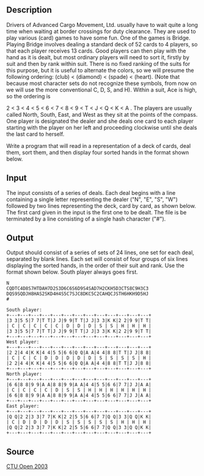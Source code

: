 <h2>Description</h2><p>Drivers of Advanced Cargo Movement, Ltd. usually have to wait quite a long time when waiting at border crossings for duty clearance. They are used to play various (card) games to have some fun. One of the games is Bridge. Playing Bridge involves dealing a standard deck of 52 cards to 4 players, so that each player receives 13 cards. Good players can then play with the hand as it is dealt, but most ordinary players will need to sort it, firstly by suit and then by rank within suit. There is no fixed ranking of the suits for this purpose, but it is useful to alternate the colors, so we will presume the following ordering:  (club) &lt;  (diamond) &lt;  (spade) &lt;  (heart). (Note that because most character sets do not recognize these symbols, from now on we will use the more conventional C, D, S, and H). Within a suit, Ace is high, so the ordering is 
</p>2 &lt; 3 &lt; 4 &lt; 5 &lt; 6 &lt; 7 &lt; 8 &lt; 9 &lt; T &lt; J &lt; Q &lt; K &lt; A . 
The players are usually called North, South, East, and West as they sit at the points of the compass. One player is designated the dealer and she deals one card to each player starting with the player on her left and proceeding clockwise until she deals the last card to herself. 

Write a program that will read in a representation of a deck of cards, deal them, sort them, and then display four sorted hands in the format shown below. 
<h2>Input</h2><p>The input consists of a series of deals. Each deal begins with a line containing a single letter representing the dealer ("N", "E", "S", "W") followed by two lines representing the deck, card by card, as shown below. The first card given in the input is the first one to be dealt. The file is be terminated by a line consisting of a single hash character ("#"). </p><h2>Output</h2><p>Output should consist of a series of sets of 24 lines, one set for each deal, separated by blank lines. Each set will consist of four groups of six lines displaying the sorted hands, in the order of their suit and rank. Use the format shown below. South player always goes first. </p><pre><code class="language-input1">N
CQDTC4D8S7HTDAH7D2S3D6C6S6D9S4SAD7H2CKH5D3CTS8C9H3C3
DQS9SQDJH8HAS2SKD4H4S5C7SJC8DKC5C2CAHQCJSTH6HKH9D5HJ
#
</code></pre><pre><code class="language-output1">South player:
+---+---+---+---+---+---+---+---+---+---+---+---+---+
|3 3|5 5|7 7|T T|J J|9 9|T T|J J|3 3|K K|2 2|9 9|T T|
| C | C | C | C | C | D | D | D | S | S | H | H | H |
|3 3|5 5|7 7|T T|J J|9 9|T T|J J|3 3|K K|2 2|9 9|T T|
+---+---+---+---+---+---+---+---+---+---+---+---+---+
West player:
+---+---+---+---+---+---+---+---+---+---+---+---+---+
|2 2|4 4|K K|4 4|5 5|6 6|Q Q|A A|4 4|8 8|T T|J J|8 8|
| C | C | C | D | D | D | D | D | S | S | S | S | H |
|2 2|4 4|K K|4 4|5 5|6 6|Q Q|A A|4 4|8 8|T T|J J|8 8|
+---+---+---+---+---+---+---+---+---+---+---+---+---+
North player:
+---+---+---+---+---+---+---+---+---+---+---+---+---+
|6 6|8 8|9 9|A A|8 8|9 9|A A|4 4|5 5|6 6|7 7|J J|A A|
| C | C | C | C | D | S | S | H | H | H | H | H | H |
|6 6|8 8|9 9|A A|8 8|9 9|A A|4 4|5 5|6 6|7 7|J J|A A|
+---+---+---+---+---+---+---+---+---+---+---+---+---+
East player:
+---+---+---+---+---+---+---+---+---+---+---+---+---+
|Q Q|2 2|3 3|7 7|K K|2 2|5 5|6 6|7 7|Q Q|3 3|Q Q|K K|
| C | D | D | D | D | S | S | S | S | S | H | H | H |
|Q Q|2 2|3 3|7 7|K K|2 2|5 5|6 6|7 7|Q Q|3 3|Q Q|K K|
+---+---+---+---+---+---+---+---+---+---+---+---+---+
</code></pre><h2>Source</h2><a href="searchproblem?field=source&amp;key=CTU+Open+2003">CTU Open 2003</a>